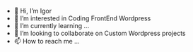 - 👋 Hi, I’m Igor
- 👀 I’m interested in Coding FrontEnd Wordpress
- 🌱 I’m currently learning ...
- 💞️ I’m looking to collaborate on Custom Wordpress projects
- 📫 How to reach me ...

<!---
igoraus/igoraus is a ✨ special ✨ repository because its `README.md` (this file) appears on your GitHub profile.
You can click the Preview link to take a look at your changes.
--->
